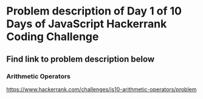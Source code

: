# Problem description of Day 1 of 10 Days of JavaScript Hackerrank Coding Challenge
## Find link to problem description below

### Arithmetic Operators
https://www.hackerrank.com/challenges/js10-arithmetic-operators/problem
